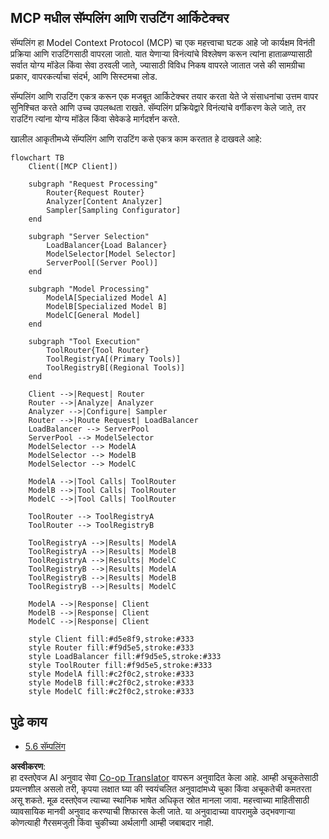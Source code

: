 <!--
CO_OP_TRANSLATOR_METADATA:
{
  "original_hash": "2f1b473818b5a6cc9a9bbf777fffa6d4",
  "translation_date": "2025-07-14T21:46:18+00:00",
  "source_file": "05-AdvancedTopics/mcp-routing/README.md",
  "language_code": "mr"
}
-->
## MCP मधील सॅम्पलिंग आणि राउटिंग आर्किटेक्चर

सॅम्पलिंग हा Model Context Protocol (MCP) चा एक महत्त्वाचा घटक आहे जो कार्यक्षम विनंती प्रक्रिया आणि राउटिंगसाठी वापरला जातो. यात येणाऱ्या विनंत्यांचे विश्लेषण करून त्यांना हाताळण्यासाठी सर्वात योग्य मॉडेल किंवा सेवा ठरवली जाते, ज्यासाठी विविध निकष वापरले जातात जसे की सामग्रीचा प्रकार, वापरकर्त्याचा संदर्भ, आणि सिस्टमचा लोड.

सॅम्पलिंग आणि राउटिंग एकत्र करून एक मजबूत आर्किटेक्चर तयार करता येते जे संसाधनांचा उत्तम वापर सुनिश्चित करते आणि उच्च उपलब्धता राखते. सॅम्पलिंग प्रक्रियेद्वारे विनंत्यांचे वर्गीकरण केले जाते, तर राउटिंग त्यांना योग्य मॉडेल किंवा सेवेकडे मार्गदर्शन करते.

खालील आकृतीमध्ये सॅम्पलिंग आणि राउटिंग कसे एकत्र काम करतात हे दाखवले आहे:

```mermaid
flowchart TB
    Client([MCP Client])
    
    subgraph "Request Processing"
        Router{Request Router}
        Analyzer[Content Analyzer]
        Sampler[Sampling Configurator]
    end
    
    subgraph "Server Selection"
        LoadBalancer{Load Balancer}
        ModelSelector[Model Selector]
        ServerPool[(Server Pool)]
    end
    
    subgraph "Model Processing"
        ModelA[Specialized Model A]
        ModelB[Specialized Model B]
        ModelC[General Model]
    end
    
    subgraph "Tool Execution"
        ToolRouter{Tool Router}
        ToolRegistryA[(Primary Tools)]
        ToolRegistryB[(Regional Tools)]
    end
    
    Client -->|Request| Router
    Router -->|Analyze| Analyzer
    Analyzer -->|Configure| Sampler
    Router -->|Route Request| LoadBalancer
    LoadBalancer --> ServerPool
    ServerPool --> ModelSelector
    ModelSelector --> ModelA
    ModelSelector --> ModelB
    ModelSelector --> ModelC
    
    ModelA -->|Tool Calls| ToolRouter
    ModelB -->|Tool Calls| ToolRouter
    ModelC -->|Tool Calls| ToolRouter
    
    ToolRouter --> ToolRegistryA
    ToolRouter --> ToolRegistryB
    
    ToolRegistryA -->|Results| ModelA
    ToolRegistryA -->|Results| ModelB
    ToolRegistryA -->|Results| ModelC
    ToolRegistryB -->|Results| ModelA
    ToolRegistryB -->|Results| ModelB
    ToolRegistryB -->|Results| ModelC
    
    ModelA -->|Response| Client
    ModelB -->|Response| Client
    ModelC -->|Response| Client
    
    style Client fill:#d5e8f9,stroke:#333
    style Router fill:#f9d5e5,stroke:#333
    style LoadBalancer fill:#f9d5e5,stroke:#333
    style ToolRouter fill:#f9d5e5,stroke:#333
    style ModelA fill:#c2f0c2,stroke:#333
    style ModelB fill:#c2f0c2,stroke:#333
    style ModelC fill:#c2f0c2,stroke:#333
```

## पुढे काय

- [5.6 सॅम्पलिंग](../mcp-sampling/README.md)

**अस्वीकरण**:  
हा दस्तऐवज AI अनुवाद सेवा [Co-op Translator](https://github.com/Azure/co-op-translator) वापरून अनुवादित केला आहे. आम्ही अचूकतेसाठी प्रयत्नशील असलो तरी, कृपया लक्षात घ्या की स्वयंचलित अनुवादांमध्ये चुका किंवा अचूकतेची कमतरता असू शकते. मूळ दस्तऐवज त्याच्या स्थानिक भाषेत अधिकृत स्रोत मानला जावा. महत्त्वाच्या माहितीसाठी व्यावसायिक मानवी अनुवाद करण्याची शिफारस केली जाते. या अनुवादाच्या वापरामुळे उद्भवणाऱ्या कोणत्याही गैरसमजुती किंवा चुकीच्या अर्थलागी आम्ही जबाबदार नाही.